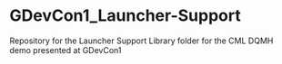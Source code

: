 # GDevCon1_Launcher-Support
Repository for the Launcher Support Library folder for the CML DQMH demo presented at GDevCon1
